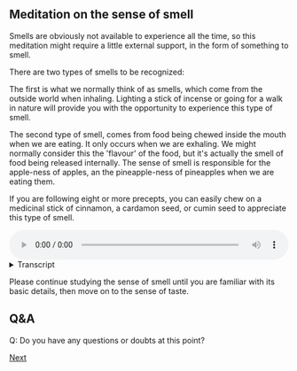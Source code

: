 
## Meditation on the sense of smell

Smells are obviously not available to experience all the time, so this meditation might require a little external support, in the form of something to smell. 

There are two types of smells to be recognized:

The first is what we normally think of as smells, which come from the outside world when inhaling. Lighting a stick of incense or going for a walk in nature will provide you with the opportunity to experience this type of smell. 

The second type of smell, comes from food being chewed inside the mouth when we are eating. It only occurs when we are exhaling. We might normally consider this the 'flavour' of the food, but it's actually the smell of food being released internally. The sense of smell is responsible for the apple-ness of apples, an the pineapple-ness of pineapples when we are eating them. 

If you are following eight or more precepts, you can easily chew on a medicinal stick of cinnamon, a cardamon seed, or cumin seed to appreciate this type of smell.   


<audio controls style="width: 100%; max-width: 600px;">
    <source src="assets/audio/4. Sense of Smell.mp3" type="audio/mpeg">
</audio>



<details>
<summary>Transcript</summary>

Let's spend a little time with the third sense, the sense of smell.

Bring your attention to the olfactory field, this whole world of smells, scents, odours, perfumes, all the information coming in through the nose channel.

^^^ Straight away, notice how different the sense of smell is from the sense of hearing. Smelling is a totally different type of experience to hearing.

Some people have a very strong sense of smell and are easily overwhelmed by smells. Others have a very weak sense of smell and only notice smells when they are very near and very strong. If you have a strong sense of smell, you should have no problem bringing your attention to the smells in your environment. If you have a weak sense of smell, perhaps you can actively sniff scented objects.

---
If you find it useful, note to yourself, "smelling", or "smells", or "nose channel", or whatever language is useful to help bring your attention to this sense field. Use noting or labelling to support your attention, especially when it is easily distracted from the simple act of smelling.

---
Notice that there is no real directionality with the sense of smell. In order to get a bearing on the source, you need to physically turn your head. If you've ever watched a dog, which has an acute sense of smell, even they have to move their head about and stick their nose into things to locate the source of smells.

---
Find something to smell externally. Notice that the smell comes from inhaling. 

---
Chew on your herbal seed to generate a smell internally. Notice that the smell comes when exhaling. 

---
When you are around food and drink, it's a really good time to actively engage with the sense of smell. Most of what we call flavours are actually smells. There's no pineapple flavour, there's only pineapple smell and the accompanying sweet and sour tastes.

---
When you engage with people, notice how strong smelling they are. To hide the fact that they are strong smelling, they use even stronger scents to mask their natural odour.

---
Notice that smells are an entirely separate field of experience from seeing and from hearing. Smells are entirely within their own domain, and there's no crossover between smells and sights and sounds, at the sense level at least.

---
Notice the smells that you like, and the smells that you don't like. Notice the smells that you can tolerate, even if they are strong. Notice the smells that you can't tolerate, even if they are weak. It's helpful to see that liking and disliking occur in the mind, not in the nose.

---
Keep coming back to this sense of smell. Give it your full attention.

</details>


Please continue studying the sense of smell until you are familiar with its basic details, then move on to the sense of taste.

## Q&A

Q: Do you have any questions or doubts at this point?


<a href="1.5. Sense of Taste.html">Next</a>


